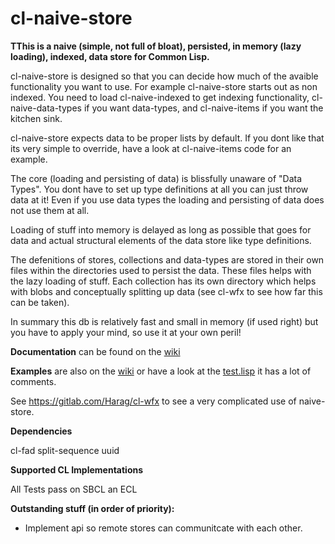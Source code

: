 # cl-naive-store
**TThis is a naive (simple, not full of bloat), persisted, in memory 
(lazy loading), indexed, data store for Common Lisp.**

cl-naive-store is designed so that you can decide how much of the avaible
functionality you want to use. For example cl-naive-store starts out as non
indexed. You need to load cl-naive-indexed to get indexing functionality, 
cl-naive-data-types if you want data-types, and cl-naive-items if you want the
kitchen sink.


cl-naive-store expects data to be proper lists by default. If you dont like 
that its very simple to override, have a look at cl-naive-items code for an
example.

The core (loading and persisting of data) is blissfully unaware of 
"Data Types". You dont have to set up type definitions at all you can just 
throw data at it! Even if you use data types the loading and persisting of data
does not use them at all.

Loading of stuff into memory is delayed as long as possible that goes for data 
and actual structural elements of the data store like type definitions.

The defenitions of stores, collections and data-types are stored in their own
files within the directories used to persist the data. These files helps with 
the lazy loading of stuff. Each collection has its own directory which helps 
with blobs and conceptually splitting up data (see cl-wfx to see how far 
this can be taken).

In summary this db is relatively fast and small in memory (if used right) but 
you have to apply your mind, so use it at your own peril!

**Documentation** can be found on the [wiki](https://gitlab.com/Harag/cl-naive-store/wikis/home)

**Examples** are also on the [wiki](https://gitlab.com/Harag/cl-naive-store/wikis/examples) or have a look at the [test.lisp](https://gitlab.com/Harag/cl-naive-store/blob/master/tests/tests.lisp)
it has a lot of comments.

See https://gitlab.com/Harag/cl-wfx to see a very complicated use of 
naive-store.

**Dependencies**

cl-fad
split-sequence
uuid

**Supported CL Implementations**

All Tests pass on SBCL an ECL

**Outstanding stuff (in order of priority):**
- Implement api so remote stores can communitcate with each other.